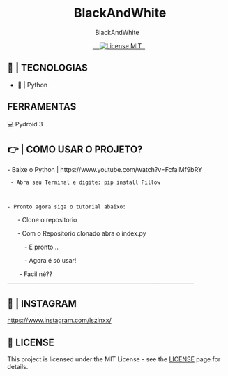 


<h1 align="center">

<br>
  BlackAndWhite
</h1>

<p align="center">BlackAndWhite</p>

<p align="center">
  <a href="https://opensource.org/licenses/MIT">
    <img src="https://img.shields.io/badge/License-MIT-blue.svg" alt="License MIT">
  </a>
</p>

## 🚀 | TECNOLOGIAS

- 🐍 | Python

## FERRAMENTAS

<p>💻 Pydroid 3</p>

## 👉 | COMO USAR O PROJETO?
<div>
    - Baixe o Python | https://www.youtube.com/watch?v=FcfalMf9bRY
    
     - Abra seu Terminal e digite: pip install Pillow
     
     

    - Pronto agora siga o tutorial abaixo:

      - Clone o repositorio

      - Com o Repositorio clonado abra o index.py

          - E pronto...

          - Agora é só usar!

       - Facil né??
   ___________________________________________________________________
</div>
<h2>🌠 | INSTAGRAM</h2>

https://www.instagram.com/lszinxx/

## 📜 LICENSE

This project is licensed under the MIT License - see the [LICENSE](https://opensource.org/licenses/MIT) page for details.


